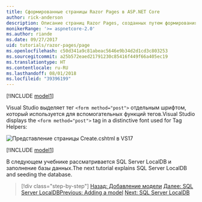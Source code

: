 ```yaml
---
title: Сформированные страницы Razor Pages в ASP.NET Core
author: rick-anderson
description: Описание страниц Razor Pages, созданных путем формирования шаблонов.
monikerRange: '>= aspnetcore-2.0'
ms.author: riande
ms.date: 09/27/2017
uid: tutorials/razor-pages/page
ms.openlocfilehash: c50d341a9c81abeac5646e9b34d2d1cd3c803253
ms.sourcegitcommit: a25b572eaed21791230c85416f449f66a405ec19
ms.translationtype: HT
ms.contentlocale: ru-RU
ms.lasthandoff: 08/01/2018
ms.locfileid: "39396199"
---
```

[!INCLUDE [model1](~/includes/RP/page1.md)]

<span data-ttu-id="cad08-103">Visual Studio выделяет тег `<form method="post">` отдельным шрифтом, который используется для вспомогательных функций тегов.</span><span class="sxs-lookup"><span data-stu-id="cad08-103">Visual Studio displays the `<form method="post">` tag in a distinctive font used for Tag Helpers:</span></span> 

![Представление страницы Create.cshtml в VS17](page/_static/th.png)

[!INCLUDE [model1](~/includes/RP/page2.md)]

<span data-ttu-id="cad08-105">В следующем учебнике рассматривается SQL Server LocalDB и заполнение базы данных.</span><span class="sxs-lookup"><span data-stu-id="cad08-105">The next tutorial explains SQL Server LocalDB and seeding the database.</span></span>

> [!div class="step-by-step"]
> <span data-ttu-id="cad08-106">[Назад: Добавление модели](xref:tutorials/razor-pages/model)
> [Далее: SQL Server LocalDB](xref:tutorials/razor-pages/sql)</span><span class="sxs-lookup"><span data-stu-id="cad08-106">[Previous: Adding a model](xref:tutorials/razor-pages/model)
[Next: SQL Server LocalDB](xref:tutorials/razor-pages/sql)</span></span>

